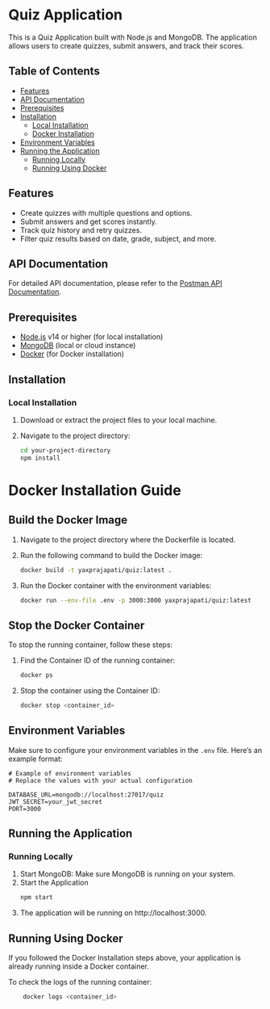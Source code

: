 # Quiz Application

This is a Quiz Application built with Node.js and MongoDB. The application allows users to create quizzes, submit answers, and track their scores.

## Table of Contents

- [Features](#features)
- [API Documentation](#api-documentation)
- [Prerequisites](#prerequisites)
- [Installation](#installation)
  - [Local Installation](#local-installation)
  - [Docker Installation](#docker-installation)
- [Environment Variables](#environment-variables)
- [Running the Application](#running-the-application)
  - [Running Locally](#running-locally)
  - [Running Using Docker](#running-using-docker)

## Features

- Create quizzes with multiple questions and options.
- Submit answers and get scores instantly.
- Track quiz history and retry quizzes.
- Filter quiz results based on date, grade, subject, and more.

## API Documentation

For detailed API documentation, please refer to the [Postman API Documentation](https://documenter.getpostman.com/view/21704786/2sAXjRWVP6).

## Prerequisites

- [Node.js](https://nodejs.org/) v14 or higher (for local installation)
- [MongoDB](https://www.mongodb.com/) (local or cloud instance)
- [Docker](https://www.docker.com/) (for Docker installation)

## Installation

### Local Installation

1. Download or extract the project files to your local machine.

2. Navigate to the project directory:

   ```bash
   cd your-project-directory
   npm install
   ```

# Docker Installation Guide

## Build the Docker Image

1. Navigate to the project directory where the Dockerfile is located.

2. Run the following command to build the Docker image:

   ```bash
   docker build -t yaxprajapati/quiz:latest .
   ```

3. Run the Docker container with the environment variables:

   ```bash
   docker run --env-file .env -p 3000:3000 yaxprajapati/quiz:latest
   ```

## Stop the Docker Container

To stop the running container, follow these steps:

1. Find the Container ID of the running container:

   ```bash
   docker ps
   ```

2. Stop the container using the Container ID:

   ```bash
   docker stop <container_id>
   ```

## Environment Variables

Make sure to configure your environment variables in the `.env` file. Here’s an example format:

    # Example of environment variables
    # Replace the values with your actual configuration

    DATABASE_URL=mongodb://localhost:27017/quiz
    JWT_SECRET=your_jwt_secret
    PORT=3000

## Running the Application

### Running Locally

1. Start MongoDB: Make sure MongoDB is running on your system.
2. Start the Application
   ```bash
   npm start
   ```
3. The application will be running on http://localhost:3000.

## Running Using Docker

If you followed the Docker Installation steps above, your application is already running inside a Docker container.

To check the logs of the running container:

```bash
    docker logs <container_id>
```